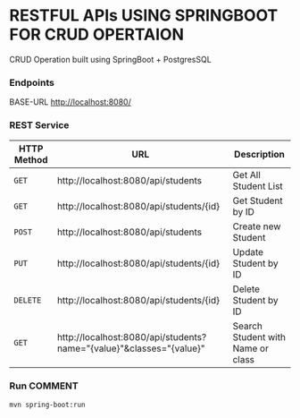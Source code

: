 # RESTFUL APIs USING SPRINGBOOT FOR CRUD OPERTAION

CRUD Operation built using SpringBoot + PostgresSQL

### Endpoints 
BASE-URL [http://localhost:8080/](http://localhost:8080/) 

### REST Service
|HTTP Method|URL|Description|
|---|---|---|
|`GET`|http://localhost:8080/api/students | Get All Student List |
|`GET`|http://localhost:8080/api/students/{id} | Get Student by ID |
|`POST`|http://localhost:8080/api/students | Create new Student |
|`PUT`|http://localhost:8080/api/students/{id} | Update Student by ID |
|`DELETE`|http://localhost:8080/api/students/{id} | Delete Student by ID |
|`GET`|http://localhost:8080/api/students?name="{value}"&classes="{value}" | Search Student with Name or class |


### Run COMMENT 
```
mvn spring-boot:run
```

